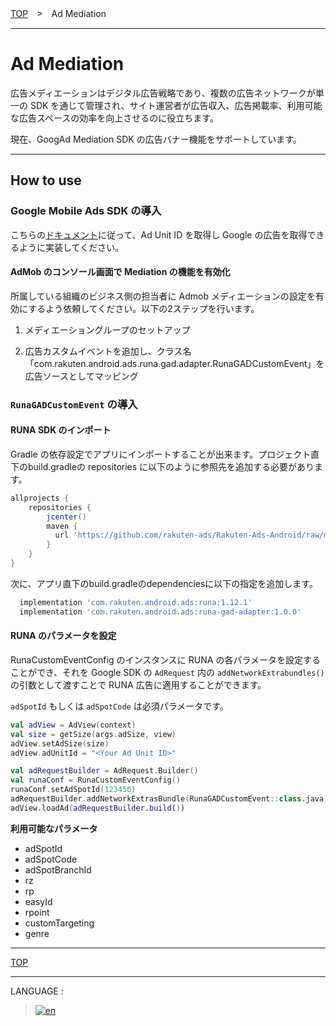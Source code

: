 [TOP](../#top)　>　Ad Mediation

---

# Ad Mediation

広告メディエーションはデジタル広告戦略であり、複数の広告ネットワークが単一の SDK を通じて管理され、サイト運営者が広告収入、広告掲載率、利用可能な広告スペースの効率を向上させるのに役立ちます。

現在、GoogAd Mediation SDK の広告バナー機能をサポートしています。

---

## How to use

### Google Mobile Ads SDK の導入

こちらの[ドキュメント](https://developers.google.com/admob/android/banner)に従って、Ad Unit ID を取得し Google の広告を取得できるように実装してください。

#### AdMob のコンソール画面で Mediation の機能を有効化

所属している組織のビジネス側の担当者に Admob メディエーションの設定を有効にするよう依頼してください。以下の2ステップを行います。

1. メディエーショングループのセットアップ

2. 広告カスタムイベントを追加し、クラス名「com.rakuten.android.ads.runa.gad.adapter.RunaGADCustomEvent」を広告ソースとしてマッピング

### `RunaGADCustomEvent` の導入

#### RUNA SDK のインポート

Gradle の依存設定でアプリにインポートすることが出来ます。プロジェクト直下のbuild.gradleの repositories に以下のように参照先を追加する必要があります。

```groovy
allprojects {
    repositories {
        jcenter()
        maven {
          url 'https://github.com/rakuten-ads/Rakuten-Ads-Android/raw/master/maven'
        }
    }
}
```

次に、アプリ直下のbuild.gradleのdependenciesに以下の指定を追加します。

```groovy
  implementation 'com.rakuten.android.ads:runa:1.12.1'
  implementation 'com.rakuten.android.ads:runa-gad-adapter:1.0.0'
```

#### RUNA のパラメータを設定

RunaCustomEventConfig のインスタンスに RUNA の各パラメータを設定することができ、それを Google SDK の `AdRequest` 内の `addNetworkExtrabundles()` の引数として渡すことで RUNA 広告に適用することができます。

`adSpotId` もしくは `adSpotCode` は必須パラメータです。

```kotlin
val adView = AdView(context)
val size = getSize(args.adSize, view)
adView.setAdSize(size)
adView.adUnitId = "<Your Ad Unit ID>"

val adRequestBuilder = AdRequest.Builder()
val runaConf = RunaCustomEventConfig()
runaConf.setAdSpotId(123456)
adRequestBuilder.addNetworkExtrasBundle(RunaGADCustomEvent::class.java, runaConf.bundle())
adView.loadAd(adRequestBuilder.build())
```

__利用可能なパラメータ__

- adSpotId
- adSpotCode
- adSpotBranchId
- rz
- rp
- easyId
- rpoint
- customTargeting
- genre

---
[TOP](../#top)

---
LANGUAGE :
> [![en](/doc/img/lang/en.png)](/doc/interstitialads/README.md)
